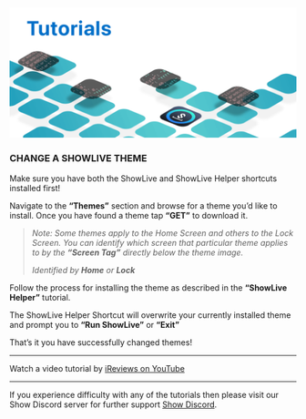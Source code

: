 ![Change a ShowLive Theme](https://github.com/duke4e/showData/raw/main/images/howto/howtoHeader.png)

### CHANGE A SHOWLIVE THEME

Make sure you have both the ShowLive and ShowLive Helper shortcuts installed first!

Navigate to the **“Themes”** section and browse  for a theme you’d like to install. Once you have found a theme tap **“GET”** to download it. 

> *Note: Some themes apply to the Home Screen and others to the Lock Screen. You can identify which screen that particular theme applies to by the **“Screen Tag”** directly below the theme image.*
> 
> *Identified by **Home** or **Lock***

Follow the process for installing the theme as described in the **“ShowLive Helper”** tutorial. 

The ShowLive Helper Shortcut will overwrite your currently installed theme and prompt you to **“Run ShowLive”** or **“Exit”**

That’s it you have successfully changed themes!

---

Watch a video tutorial by [iReviews on YouTube](https://youtu.be/RsKQNw6-NZI)

---

If you experience difficulty with any of the tutorials then please visit our Show Discord server for further support [Show Discord](https://discord.gg/ab5H95YYXd).




